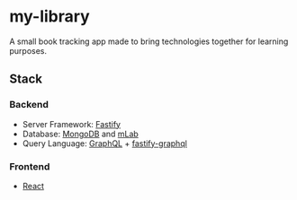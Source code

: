 
# my-library
A small book tracking app made to bring technologies together for learning purposes. 

##  Stack

### Backend
- Server Framework: [Fastify](https://www.fastify.io/)
- Database: [MongoDB](https://www.mongodb.com/) and [mLab](https://mlab.com/)
- Query Language: [GraphQL](https://graphql.org/) + [fastify-graphql](https://www.npmjs.com/package/fastify-graphql)

### Frontend
- [React](https://reactjs.org/)

